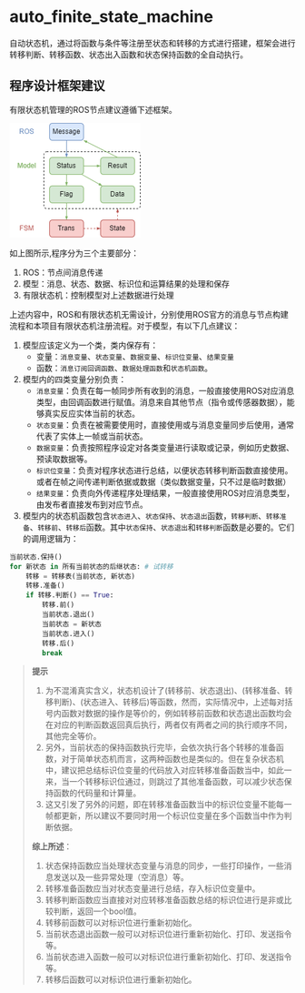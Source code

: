 # auto_finite_state_machine

自动状态机，通过将函数与条件等注册至状态和转移的方式进行搭建，框架会进行转移判断、转移函数、状态出入函数和状态保持函数的全自动执行。

## 程序设计框架建议

有限状态机管理的ROS节点建议遵循下述框架。

![有限状态机管理的ROS节点框架](./doc/framework_of_fsm_managed_ROS_nodes.png)

如上图所示,程序分为三个主要部分：

1. ROS：节点间消息传递
1. 模型：消息、状态、数据、标识位和运算结果的处理和保存
1. 有限状态机：控制模型对上述数据进行处理

上述内容中，ROS和有限状态机无需设计，分别使用ROS官方的消息与节点构建流程和本项目有限状态机注册流程。对于模型，有以下几点建议：

1. 模型应该定义为一个类，类内保存有：
    - 变量：`消息变量`、`状态变量`、`数据变量`、`标识位变量`、`结果变量`
    - 函数：`消息订阅回调函数`、`数据处理函数`和`状态机函数`。
1. 模型内的四类变量分别负责：
    - `消息变量`：负责在每一帧同步所有收到的消息，一般直接使用ROS对应消息类型，由回调函数进行赋值。消息来自其他节点（指令或传感器数据），能够真实反应实体当前的状态。
    - `状态变量`：负责在被需要使用时，直接使用或与消息变量同步后使用，通常代表了实体上一帧或当前状态。
    - `数据变量`：负责按照程序设定对各类变量进行读取或记录，例如历史数据、预读取数据等。
    - `标识位变量`：负责对程序状态进行总结，以便状态转移判断函数直接使用。或者在帧之间传递判断依据或数据（类似数据变量，只不过是临时数据）
    - `结果变量`：负责向外传递程序处理结果，一般直接使用ROS对应消息类型，由发布者直接发布到对应节点。
1. 模型内的状态机函数包含`状态进入`、`状态保持`、`状态退出`函数，`转移判断`、`转移准备`、`转移前`、`转移后`函数。其中`状态保持`、`状态退出`和`转移判断`函数是必要的。它们的调用逻辑为：

```python
当前状态.保持()
for 新状态 in 所有当前状态的后继状态: # 试转移
    转移 = 转移表(当前状态, 新状态)
    转移.准备()
    if 转移.判断() == True:
        转移.前()
        当前状态.退出()
        当前状态 = 新状态
        当前状态.进入()
        转移.后()
        break
```

> **提示**
>
> 1. 为不混淆真实含义，状态机设计了(转移前、状态退出)、(转移准备、转移判断)、(状态进入、转移后)等函数，然而，实际情况中，上述每对括号内函数对数据的操作是等价的，例如转移前函数和状态退出函数均会在对应的判断函数返回真后执行，两者仅有两者之间的执行顺序不同，其他完全等价。
> 2. 另外，当前状态的保持函数执行完毕，会依次执行各个转移的准备函数，对于简单状态机而言，这两种函数也是类似的。但在复杂状态机中，建议把总结标识位变量的代码放入对应转移准备函数当中，如此一来，当一个转移标识位通过，则跳过了其他准备函数，可以减少状态保持函数的代码量和计算量。
> 3. 这又引发了另外的问题，即在转移准备函数当中的标识位变量不能每一帧都更新，所以建议不要同时用一个标识位变量在多个函数当中作为判断依据。
>
> **综上所述**：
>
> 1. 状态保持函数应当处理状态变量与消息的同步，一些打印操作，一些消息发送以及一些异常处理（空消息）等。
> 1. 转移准备函数应当对状态变量进行总结，存入标识位变量中。
> 1. 转移判断函数应当直接对对应转移准备函数总结的标识位进行是非或比较判断，返回一个bool值。
> 1. 转移前函数可以对标识位进行重新初始化。
> 1. 当前状态退出函数一般可以对标识位进行重新初始化、打印、发送指令等。
> 1. 当前状态进入函数一般可以对标识位进行重新初始化、打印、发送指令等。
> 1. 转移后函数可以对标识位进行重新初始化。
